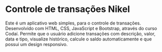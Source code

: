 # Controle de transações Nikel

Este é um aplicativo web simples, para o controle de transações. Desenvolvido com HTML, CSS, JavaScript e Bootstrap, através do curso Codaí.
Permite que o usuário adicione transações com descrição, valor, data e tipo, visualize histórico, calcule o saldo automaticamente e que possui um design responsivo.


